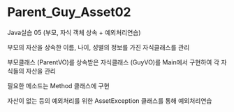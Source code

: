 # Parent_Guy_Asset02
Java실습 05 (부모, 자식 객체 상속 + 예외처리연습)

부모의 자산을 상속한 이름, 나이, 성별의 정보를 가진 자식클래스를 관리

부모클래스 (ParentVO)를 상속받은 자식클래스 (GuyVO)를
Main에서 구현하여 각 자식들의 자산을 관리

필요한 메소드는 Method 클래스에 구현

자산이 없는 등의 예외처리를 위한 AssetException 클래스를 통해 예외처리연습
 
 
